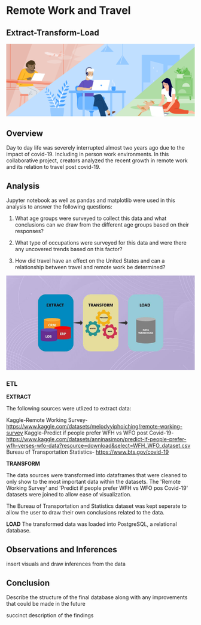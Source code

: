 # Remote Work and Travel 
## Extract-Transform-Load

![](Images/remote_work_header.png)

## Overview 

Day to day life was severely interrupted almost two years ago due to the impact of covid-19. Including in person work environments. In this collaborative project, creators analyzed the recent growth in remote work and its relation to travel post covid-19. 

## Analysis 

Jupyter notebook as well as pandas and matplotlib were used in this analysis to answer the following questions: 

1. What age groups were surveyed to collect this data and what conclusions can we draw from the different age groups based on their responses?

2. What type of occupations were surveyed for this data and were there any uncovered trends based on this factor?

3. How did travel have an effect on the United States and can a relationship between travel and remote work be determined?

![](Images/etl_process.jpg)

### ETL 

<strong>EXTRACT</strong>

The following sources were utlized to extract data:

Kaggle-Remote Working Survey-https://www.kaggle.com/datasets/melodyyiphoiching/remote-working-survey
Kaggle-Predict if people prefer WFH vs WFO post Covid-19-https://www.kaggle.com/datasets/anninasimon/predict-if-people-prefer-wfh-verses-wfo-data?resource=download&select=WFH_WFO_dataset.csv
Bureau of Transportation Statistics- https://www.bts.gov/covid-19

<strong>TRANSFORM</strong>

The data sources were transformed into dataframes that were cleaned to only show to the most important data within the datasets. The 'Remote Working Survey' and 'Predict if people prefer WFH vs WFO pos Covid-19' datasets were joined to allow ease of visualization. 

The Bureau of Transportation and Statistics dataset was kept seperate to allow the user to draw their own conclusions related to the data. 

<strong>LOAD</strong>
The transformed data was loaded into PostgreSQL, a relational database. 

## Observations and Inferences

insert visuals and draw inferences from the data 


## Conclusion 

Describe the structure of the final database along with any improvements that could be made in the future 

succinct description of the findings


